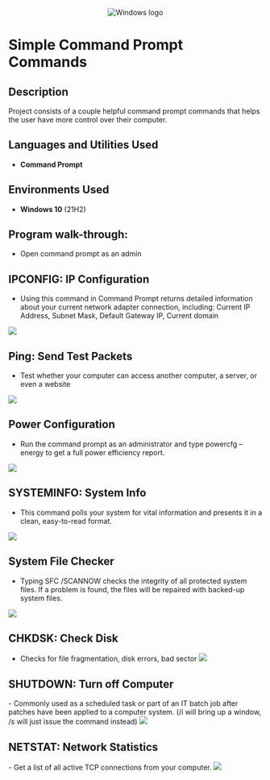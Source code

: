 <p align="center">
<img src="https://i.imgur.com/5LMFcsw.png" alt="Windows logo"/>
</p>

<h1>Simple Command Prompt Commands</h1>

<h2>Description</h2>
Project consists of a couple helpful command prompt commands that helps the user have more control over their computer.


<h2>Languages and Utilities Used</h2>

- <b>Command Prompt</b> 

<h2>Environments Used </h2>

- <b>Windows 10</b> (21H2)

<h2>Program walk-through:</h2>

- Open command prompt as an admin
<h2>IPCONFIG: IP Configuration</h2>
  
- Using this command in Command Prompt returns detailed information about your current network adapter connection, including: Current IP Address, Subnet Mask, Default Gateway IP, Current domain
<img src="https://i.imgur.com/dfLWJ1p.png"/>

<h2>Ping: Send Test Packets</h2>

- Test whether your computer can access another computer, a server, or even a website
<img src="https://i.imgur.com/yDCbxTW.png"/>

<h2>Power Configuration</h2> 

- Run the command prompt as an administrator and type powercfg – energy to get a full power efficiency report.
<img src="https://i.imgur.com/wlfPFT1.png"/>

<h2>SYSTEMINFO: System Info</h2>

- This command polls your system for vital information and presents it in a clean, easy-to-read format.
<img src="https://i.imgur.com/bsWEWDE.png"/>

<h2>System File Checker</h2>

- Typing SFC /SCANNOW checks the integrity of all protected system files. If a problem is found, the files will be repaired with backed-up system files.
<img src="https://i.imgur.com/e2rMdbH.png"/>

<h2>CHKDSK: Check Disk</h2> 

- Checks for file fragmentation, disk errors, bad sector
   <img src="https://i.imgur.com/jLowUCx.png"/>

<h2>SHUTDOWN: Turn off Computer</h2>
- Commonly used as a scheduled task or part of an IT batch job after patches have been applied to a computer system. (/i will bring up a window, /s will just issue the command instead)
<img src="https://i.imgur.com/UPsiXrt.png"/>

<h2>NETSTAT: Network Statistics</h2>
-  Get a list of all active TCP connections from your computer.
<img src="https://i.imgur.com/QBCQnW6.png"/>
